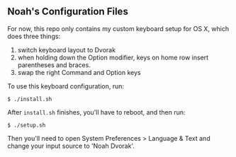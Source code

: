 Noah's Configuration Files
--------------------------

For now, this repo only contains my custom keyboard setup for OS X, which does three things:

 1. switch keyboard layout to Dvorak
 2. when holding down the Option modifier, keys on home row insert parentheses and braces.
 3. swap the right Command and Option keys

To use this keyboard configuration, run:

    $ ./install.sh

After `install.sh` finishes, you'll have to reboot, and then run:

    $ ./setup.sh

Then you'll need to open System Preferences > Language & Text and change your input source to 'Noah Dvorak'.
